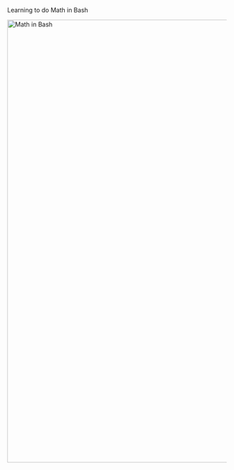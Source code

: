 Learning to do Math in Bash

<img width="1019" alt="Math in Bash" src="https://user-images.githubusercontent.com/103763124/192887071-94eedfca-f397-47d4-b5d0-b728c92c4ab8.png">
